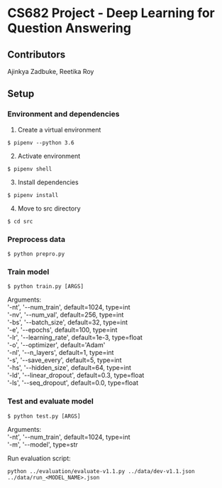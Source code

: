 # CS682 Project - Deep Learning for Question Answering  

## Contributors   
Ajinkya Zadbuke, Reetika Roy  

## Setup

### Environment and dependencies
1. Create a virtual environment
```
$ pipenv --python 3.6
```
2. Activate environment
```
$ pipenv shell
```
3. Install dependencies
```
$ pipenv install
```
4. Move to src directory
```
$ cd src
```


### Preprocess data
```
$ python prepro.py
```

### Train model
```
$ python train.py [ARGS]
```
Arguments:  
'-nt', '--num_train', default=1024, type=int  
'-nv', '--num_val', default=256, type=int  
'-bs', '--batch_size', default=32, type=int  
'-e', '--epochs', default=100, type=int  
'-lr', '--learning_rate', default=1e-3, type=float  
'-o', '--optimizer', default='Adam'  
'-nl', '--n_layers', default=1, type=int  
'-s', '--save_every', default=5, type=int  
'-hs', '--hidden_size', default=64, type=int  
'-ld', '--linear_dropout', default=0.3, type=float  
'-ls', '--seq_dropout', default=0.0, type=float  


### Test and evaluate model
```
$ python test.py [ARGS]
```
Arguments:  
'-nt', '--num_train', default=1024, type=int  
'-m', '--model', type=str  

Run evaluation script:  
```
python ../evaluation/evaluate-v1.1.py ../data/dev-v1.1.json ../data/run_<MODEL_NAME>.json
```






